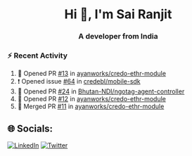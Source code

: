 <h1 align="center">Hi 👋, I'm Sai Ranjit</h1>
<h3 align="center">A developer from India</h3>

### :zap: Recent Activity

<!--START_SECTION:activity-->
1. 💪 Opened PR [#13](undefined) in [ayanworks/credo-ethr-module](https://github.com/ayanworks/credo-ethr-module)
2. ❗ Opened issue [#64](https://github.com/credebl/mobile-sdk/issues/64) in [credebl/mobile-sdk](https://github.com/credebl/mobile-sdk)
3. 💪 Opened PR [#24](undefined) in [Bhutan-NDI/ngotag-agent-controller](https://github.com/Bhutan-NDI/ngotag-agent-controller)
4. 💪 Opened PR [#12](https://github.com/ayanworks/credo-ethr-module/pull/12) in [ayanworks/credo-ethr-module](https://github.com/ayanworks/credo-ethr-module)
5. 🎉 Merged PR [#11](https://github.com/ayanworks/credo-ethr-module/pull/11) in [ayanworks/credo-ethr-module](https://github.com/ayanworks/credo-ethr-module)
<!--END_SECTION:activity-->

## 🌐 Socials:
[![LinkedIn](https://img.shields.io/badge/LinkedIn-%230077B5.svg?logo=linkedin&logoColor=white)](https://linkedin.com/in/sairanjit) [![Twitter](https://img.shields.io/badge/Twitter-%231DA1F2.svg?logo=Twitter&logoColor=white)](https://twitter.com/sairanjit_) 
